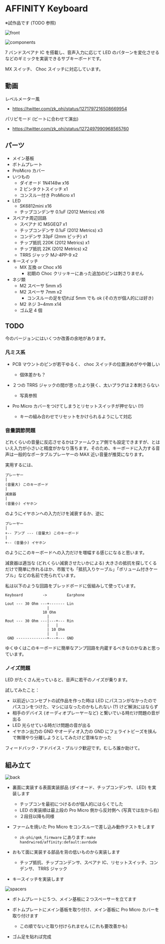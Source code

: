 # AFFINITY Keyboard

※試作品です (TODO 参照)

![front](images/front.jpg)

![components](images/components.jpg)

7 バンドスペアナ IC を搭載し、音声入力に応じて LED のパターンを変化させるなどのギミックを実装できるサブキーボードです。

MX スイッチ、 Choc スイッチに対応しています。

## 動画

レベルメーター風

- https://twitter.com/zk_phi/status/1271797216508669954

パリピモード (ビートに合わせて演出)

- https://twitter.com/zk_phi/status/1272497990968565760

## パーツ

- メイン基板
- ボトムプレート
- ProMicro カバー
- いつもの
  - ダイオード 1N4148w x16
  - 2 ピンタクトスイッチ x1
  - コンスルー付き ProMicro x1
- LED
  - SK6812mini x16
  - チップコンデンサ 0.1uF (2012 Metrics) x16
- スペアナ周辺回路
  - スペアナ IC MSGEQ7 x1
  - チップコンデンサ 0.1uF (2012 Metrics) x3
  - コンデンサ 33pF (2mm ピッチ) x1
  - チップ抵抗 220K (2012 Metrics) x1
  - チップ抵抗 22K (2012 Metrics) x2
  - TRRS ジャック MJ-4PP-9 x2
- キースイッチ
  - MX 互換 or Choc x16
    - 初期の Choc クリッキーにあった追加のピンは刺さりません
- ネジ類
  - M2 スペーサ 5mm x5
  - M2 スペーサ 7mm x2
    - コンスルーの足を切れば 5mm でも ok (その方が個人的には好き)
  - M2 ネジ 3~4mm x14
  - ゴム足 4 個

## TODO

今のバージョンにはいくつか改善の余地があります。

### 凡ミス系

- PCB マウントのピンが若干ゆるく、 choc スイッチの位置決めがやや難しい
  - 個体差かも？

- ２つの TRRS ジャックの間が思ったより狭く、太いプラグは２本刺さらない
  - 写真参照

- Pro Micro カバーをつけてしまうとリセットスイッチが押せない (!!)
  - キーの組み合わせでリセットをかけられるようにして対応

### 音量調節問題

どれくらいの音量に反応させるかはファームウェア側でも設定できますが、とはいえ入力が小さいと精度がかなり落ちます。そのため、キーボードに入力する音声は一般的なポータブルプレーヤーの MAX 近い音量が推奨になります。

実用するには、

```
プレーヤー
|
(音量大) このキーボード
|
減衰器
|
(音量小) イヤホン
```

のようにイヤホンへの入力だけを減衰するか、逆に

```
プレーヤー
|
+-- アンプ --- (音量大) このキーボード
|
+-- (音量小) イヤホン
```

のようにこのキーボードへの入力だけを増幅する感じになると思います。

減衰器は適当な (どれくらい減衰させたいかによる) 大きさの抵抗を探してくるだけで簡単に作れるほか、市販でも「抵抗入りケーブル」「ボリューム付きケーブル」などの名前で売られています。

私は以下のような回路をブレッドボードに仮組みして使っています。

```
Keyboard         ->         Earphone

Lout --- 30 Ohm ---+------- Lin
                   |
                 10 Ohm
                   |
Rout --- 30 Ohm ---|---+--- Rin
                   |   |
                   | 10 Ohm
                   |   |
 GND --------------+---+--- GND
```

ゆくゆくはこのキーボードに簡単なアンプ回路を内蔵するべきなのかなあと思っています。

### ノイズ問題

LED がたくさん光っていると、音声に若干のノイズが乗ります。

試してみたこと：

- 以前近いコンセプトの試作品を作った時は LED にパスコンがなかったのでパスコンをつけた、マシにはなったのかもしれない (?) けど解決にはならず
- 相手のデバイス (オーディオプレーヤーなど) と繋いでいる時だけ問題の音が出る
- LED 光らせている時だけ問題の音が出る
- イヤホン出力の GND やオーディオ入力の GND にフェライトビーズを挟んで無理やり分離しようとしてみたけど意味なかった

フィードバック・アドバイス・プルリク歓迎です。むしろ誰か助けて。

## 組み立て

![back](images/back.jpg)

- 裏面に実装する表面実装部品 (ダイオード、チップコンデンサ、 LED) を実装します
  - チップコンを最初につけるのが個人的にはらくでした
  - LED の実装順は最上段の Pro Micro 側から反対側へ (写真では左から右)
  - ２段目以降も同様

- ファームを焼いた Pro Micro をコンスルーで差し込み動作テストをします
  - `zk-phi/qmk_firmware` にあります: `make handrwired/affinity:default:avrdude`

- おもて面に実装する部品を背の低いものから実装します
  - チップ抵抗、チップコンデンサ、スペアナ IC、リセットスイッチ、コンデンサ、 TRRS ジャック

- キースイッチを実装します

![spacers](images/spacers.jpg)

- ボトムプレートに５つ、メイン基板に２つスペーサーを立てます

- ボトムプレートにメイン基板を取り付け、メイン基板に Pro Micro カバーを取り付けます
  - この順でないと取り付けられません (これも要改善かも)

- ゴム足を貼れば完成
